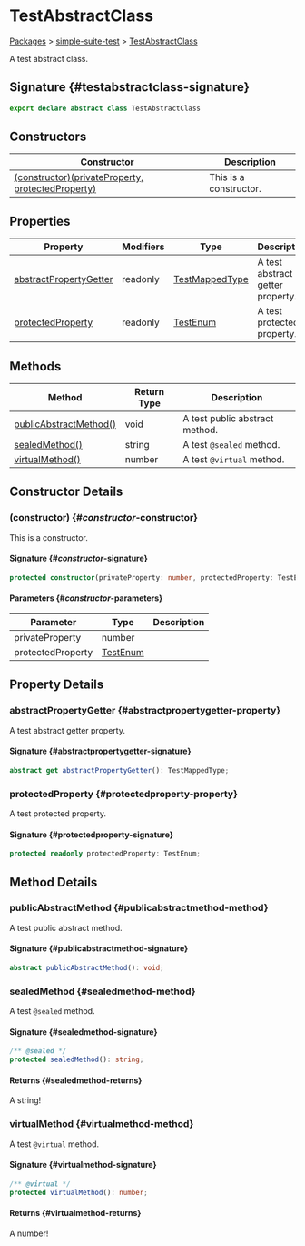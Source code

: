 # TestAbstractClass

[Packages](./index) &gt; [simple-suite-test](./simple-suite-test) &gt; [TestAbstractClass](./simple-suite-test/testabstractclass-class)

A test abstract class.

## Signature {#testabstractclass-signature}

```typescript
export declare abstract class TestAbstractClass 
```

## Constructors

|  Constructor | Description |
|  --- | --- |
|  [(constructor)(privateProperty, protectedProperty)](./simple-suite-test/testabstractclass-class#_constructor_-constructor) | This is a constructor. |

## Properties

|  Property | Modifiers | Type | Description |
|  --- | --- | --- | --- |
|  [abstractPropertyGetter](./simple-suite-test/testabstractclass-class#abstractpropertygetter-property) | readonly | [TestMappedType](./simple-suite-test#testmappedtype-typealias) | A test abstract getter property. |
|  [protectedProperty](./simple-suite-test/testabstractclass-class#protectedproperty-property) | readonly | [TestEnum](./simple-suite-test#testenum-enum) | A test protected property. |

## Methods

|  Method | Return Type | Description |
|  --- | --- | --- |
|  [publicAbstractMethod()](./simple-suite-test/testabstractclass-class#publicabstractmethod-method) | void | A test public abstract method. |
|  [sealedMethod()](./simple-suite-test/testabstractclass-class#sealedmethod-method) | string | A test <code>@sealed</code> method. |
|  [virtualMethod()](./simple-suite-test/testabstractclass-class#virtualmethod-method) | number | A test <code>@virtual</code> method. |

## Constructor Details

### (constructor) {#_constructor_-constructor}

This is a constructor.

#### Signature {#_constructor_-signature}

```typescript
protected constructor(privateProperty: number, protectedProperty: TestEnum);
```

#### Parameters {#_constructor_-parameters}

|  Parameter | Type | Description |
|  --- | --- | --- |
|  privateProperty | number |  |
|  protectedProperty | [TestEnum](./simple-suite-test#testenum-enum) |  |

## Property Details

### abstractPropertyGetter {#abstractpropertygetter-property}

A test abstract getter property.

#### Signature {#abstractpropertygetter-signature}

```typescript
abstract get abstractPropertyGetter(): TestMappedType;
```

### protectedProperty {#protectedproperty-property}

A test protected property.

#### Signature {#protectedproperty-signature}

```typescript
protected readonly protectedProperty: TestEnum;
```

## Method Details

### publicAbstractMethod {#publicabstractmethod-method}

A test public abstract method.

#### Signature {#publicabstractmethod-signature}

```typescript
abstract publicAbstractMethod(): void;
```

### sealedMethod {#sealedmethod-method}

A test `@sealed` method.

#### Signature {#sealedmethod-signature}

```typescript
/** @sealed */
protected sealedMethod(): string;
```

#### Returns {#sealedmethod-returns}

A string!

### virtualMethod {#virtualmethod-method}

A test `@virtual` method.

#### Signature {#virtualmethod-signature}

```typescript
/** @virtual */
protected virtualMethod(): number;
```

#### Returns {#virtualmethod-returns}

A number!